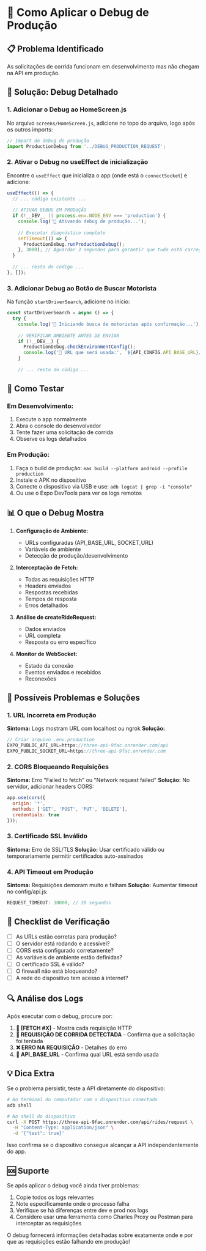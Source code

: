 # 🔧 Como Aplicar o Debug de Produção

## 📋 Problema Identificado
As solicitações de corrida funcionam em desenvolvimento mas não chegam na API em produção.

## 🎯 Solução: Debug Detalhado

### 1. Adicionar o Debug ao HomeScreen.js

No arquivo `screens/HomeScreen.js`, adicione no topo do arquivo, logo após os outros imports:

```javascript
// Import do debug de produção
import ProductionDebug from '../DEBUG_PRODUCTION_REQUEST';
```

### 2. Ativar o Debug no useEffect de inicialização

Encontre o `useEffect` que inicializa o app (onde está o `connectSocket`) e adicione:

```javascript
useEffect(() => {
  // ... código existente ...
  
  // ATIVAR DEBUG EM PRODUÇÃO
  if (!__DEV__ || process.env.NODE_ENV === 'production') {
    console.log('🔧 Ativando debug de produção...');
    
    // Executar diagnóstico completo
    setTimeout(() => {
      ProductionDebug.runProductionDebug();
    }, 3000); // Aguardar 3 segundos para garantir que tudo está carregado
  }
  
  // ... resto do código ...
}, []);
```

### 3. Adicionar Debug ao Botão de Buscar Motorista

Na função `startDriverSearch`, adicione no início:

```javascript
const startDriverSearch = async () => {
  try {
    console.log('🚗 Iniciando busca de motoristas após confirmação...');
    
    // VERIFICAR AMBIENTE ANTES DE ENVIAR
    if (!__DEV__) {
      ProductionDebug.checkEnvironmentConfig();
      console.log('📍 URL que será usada:', `${API_CONFIG.API_BASE_URL}/rides/request`);
    }
    
    // ... resto do código ...
```

## 🧪 Como Testar

### Em Desenvolvimento:
1. Execute o app normalmente
2. Abra o console do desenvolvedor
3. Tente fazer uma solicitação de corrida
4. Observe os logs detalhados

### Em Produção:
1. Faça o build de produção: `eas build --platform android --profile production`
2. Instale o APK no dispositivo
3. Conecte o dispositivo via USB e use: `adb logcat | grep -i "console"`
4. Ou use o Expo DevTools para ver os logs remotos

## 📊 O que o Debug Mostra

1. **Configuração de Ambiente:**
   - URLs configuradas (API_BASE_URL, SOCKET_URL)
   - Variáveis de ambiente
   - Detecção de produção/desenvolvimento

2. **Interceptação de Fetch:**
   - Todas as requisições HTTP
   - Headers enviados
   - Respostas recebidas
   - Tempos de resposta
   - Erros detalhados

3. **Análise de createRideRequest:**
   - Dados enviados
   - URL completa
   - Resposta ou erro específico

4. **Monitor de WebSocket:**
   - Estado da conexão
   - Eventos enviados e recebidos
   - Reconexões

## 🚨 Possíveis Problemas e Soluções

### 1. URL Incorreta em Produção
**Sintoma:** Logs mostram URL com localhost ou ngrok
**Solução:** 
```javascript
// Criar arquivo .env.production
EXPO_PUBLIC_API_URL=https://three-api-9fac.onrender.com/api
EXPO_PUBLIC_SOCKET_URL=https://three-api-9fac.onrender.com
```

### 2. CORS Bloqueando Requisições
**Sintoma:** Erro "Failed to fetch" ou "Network request failed"
**Solução:** No servidor, adicionar headers CORS:
```javascript
app.use(cors({
  origin: '*',
  methods: ['GET', 'POST', 'PUT', 'DELETE'],
  credentials: true
}));
```

### 3. Certificado SSL Inválido
**Sintoma:** Erro de SSL/TLS
**Solução:** Usar certificado válido ou temporariamente permitir certificados auto-assinados

### 4. API Timeout em Produção
**Sintoma:** Requisições demoram muito e falham
**Solução:** Aumentar timeout no config/api.js:
```javascript
REQUEST_TIMEOUT: 30000, // 30 segundos
```

## 📝 Checklist de Verificação

- [ ] As URLs estão corretas para produção?
- [ ] O servidor está rodando e acessível?
- [ ] CORS está configurado corretamente?
- [ ] As variáveis de ambiente estão definidas?
- [ ] O certificado SSL é válido?
- [ ] O firewall não está bloqueando?
- [ ] A rede do dispositivo tem acesso à internet?

## 🔍 Análise dos Logs

Após executar com o debug, procure por:

1. **🔵 [FETCH #X]** - Mostra cada requisição HTTP
2. **🚨 REQUISIÇÃO DE CORRIDA DETECTADA** - Confirma que a solicitação foi tentada
3. **❌ ERRO NA REQUISIÇÃO** - Detalhes do erro
4. **📍 API_BASE_URL** - Confirma qual URL está sendo usada

## 💡 Dica Extra

Se o problema persistir, teste a API diretamente do dispositivo:

```bash
# No terminal do computador com o dispositivo conectado
adb shell

# No shell do dispositivo
curl -X POST https://three-api-9fac.onrender.com/api/rides/request \
  -H "Content-Type: application/json" \
  -d '{"test": true}'
```

Isso confirma se o dispositivo consegue alcançar a API independentemente do app.

## 🆘 Suporte

Se após aplicar o debug você ainda tiver problemas:
1. Copie todos os logs relevantes
2. Note especificamente onde o processo falha
3. Verifique se há diferenças entre dev e prod nos logs
4. Considere usar uma ferramenta como Charles Proxy ou Postman para interceptar as requisições

O debug fornecerá informações detalhadas sobre exatamente onde e por que as requisições estão falhando em produção!